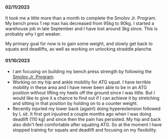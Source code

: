 #### 02/11/2023
It took me a little more than a month to complete the Smolov Jr. Program. My bench press 1 rep max has decreased from 95kg to 90kg. I started a warehouse job in late September and I have lost around 3kg since. This is probably why I got weaker. 

My primary goal for now is to gain some weight, and slowly get back to squats and deadlifts, as well as working on unlocking straddle planche.


#### 01/10/2023
- I am focusing on building my bench press strength by following the [Smolov Jr. Program](https://www.smolovjr.com/smolov-squat-program/). 
- Working on my hip and ankle mobility for ATG squat. I have terrible mobility in these area and I have never been able to be in an ATG position without lifting my heels off the ground since I was little. But I would like to give it a chance to find out if I can achieve it by stretching and sitting in that position by holding on to a counter weight.
- Recently injuried my lower back (again!) doing hyperextension followed by L sit. It first got injuuired a couple months ago when I was doing deadlift (110 kg) and since then the pain has persisted. My hip and back also didn't feel comfortable after squating ATG. So at the moment I have stopped training for squats and deadlift and focusing on my flexibility.